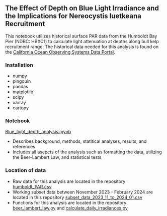## The Effect of Depth on Blue Light Irradiance and the Implications for Nereocystis luetkeana Recruitment
This notebook utilizes historical surface PAR data from the Humboldt Bay Pier (NDBC: HBXC1) to calculate light attenuation at  depths along bull kelp recruitment range. The historical data needed for this analysis is found on the [California Ocean Observing Systems Data Portal](https://data.caloos.org/#metadata/20363/station/data).

### Installation
* numpy
* pingouin
* pandas
* matplotlib
* scipy
* xarray
* cartopy

### Notebook
[Blue_light_depth_analysis.ipynb](Blue_light_depth_analysis.ipynb)
* Describes background, methods, statitical analyses, results, and references
* Includes all asepcts of the analysis such as formatting the data, utilizing the Beer-Lambert Law, and statistical tests

### Location of data
* Raw data for this analysis are located in the repository [humboldt_PAR.csv](humboldt_PAR.csv)
* Working subset data between November 2023 - February 2024 are located in this repository [subset_data_2023_11_to_2024_01.csv](subset_data_2023_11_to_2024_01.csv)
* Functions for this analysis are located in the repository [beer_lambert_law.py](beer_lambert_law.py) and [calculate_daily_irradiances.py](calculate_daily_irradiances.py)

